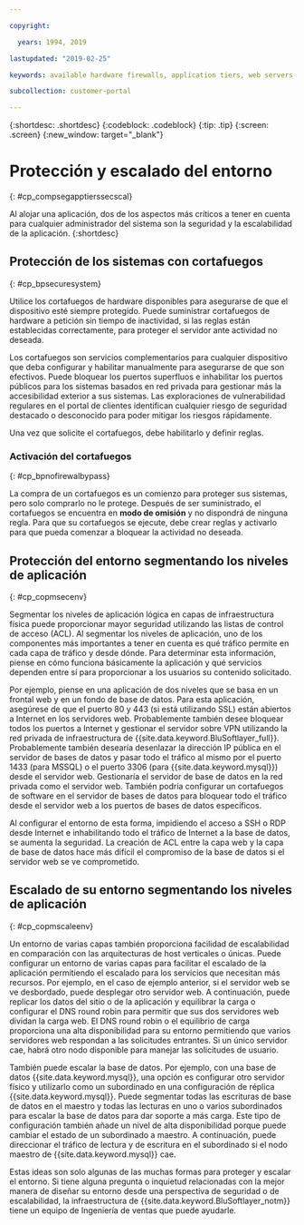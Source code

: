 ```yaml
---

copyright:

  years: 1994, 2019

lastupdated: "2019-02-25"

keywords: available hardware firewalls, application tiers, web servers, securing environment, activating firewall 

subcollection: customer-portal

---
```


{:shortdesc: .shortdesc}
{:codeblock: .codeblock}
{:tip: .tip}
{:screen: .screen}
{:new_window: target="_blank"}

# Protección y escalado del entorno
{: #cp_compsegapptierssecscal}

Al alojar una aplicación, dos de los aspectos más críticos a tener en cuenta para cualquier administrador del sistema son la seguridad y la escalabilidad de la aplicación.
{:shortdesc}

## Protección de los sistemas con cortafuegos
{: #cp_bpsecuresystem}

Utilice los cortafuegos de hardware disponibles para asegurarse de que el dispositivo esté siempre protegido. Puede suministrar cortafuegos de hardware a petición sin tiempo de inactividad, si las reglas están establecidas correctamente, para proteger el servidor ante actividad no deseada.

Los cortafuegos son servicios complementarios para cualquier dispositivo que deba configurar y habilitar manualmente para asegurarse de que son efectivos. Puede bloquear los puertos superfluos e inhabilitar los puertos públicos para los sistemas basados en red privada para gestionar más la accesibilidad exterior a sus sistemas. Las exploraciones de vulnerabilidad regulares en el portal de clientes identifican cualquier riesgo de seguridad destacado o desconocido para poder mitigar los riesgos rápidamente.

Una vez que solicite el cortafuegos, debe habilitarlo y definir reglas.

### Activación del cortafuegos
{: #cp_bpnofirewalbypass}

La compra de un cortafuegos es un comienzo para proteger sus sistemas, pero solo comprarlo no le protege. Después de ser suministrado, el cortafuegos se encuentra en **modo de omisión** y no dispondrá de ninguna regla. Para que su cortafuegos se ejecute, debe crear reglas y activarlo para que pueda comenzar a bloquear la actividad no deseada.


## Protección del entorno segmentando los niveles de aplicación
{: #cp_copmsecenv}

Segmentar los niveles de aplicación lógica en capas de infraestructura física puede proporcionar mayor seguridad utilizando las listas de control de acceso (ACL). Al segmentar los niveles de aplicación, uno de los componentes más importantes a tener en cuenta es qué tráfico permite en cada capa de tráfico y desde dónde. Para determinar esta información, piense en cómo funciona básicamente la aplicación y qué servicios dependen entre sí para proporcionar a los usuarios su contenido solicitado.

Por ejemplo, piense en una aplicación de dos niveles que se basa en un frontal web y en un fondo de base de datos. Para esta aplicación, asegúrese de que el puerto 80 y 443 (si está utilizando SSL) están abiertos a Internet en los servidores web. Probablemente también desee bloquear todos los puertos a Internet y gestionar el servidor sobre VPN utilizando la red privada de infraestructura de {{site.data.keyword.BluSoftlayer_full}}. Probablemente también desearía desenlazar la dirección IP pública en el servidor de bases de datos y pasar todo el tráfico al mismo por el puerto 1433 (para MSSQL) o el puerto 3306 (para {{site.data.keyword.mysql}}) desde el servidor web. Gestionaría el servidor de base de datos en la red privada como el servidor web. También podría configurar un cortafuegos de software en el servidor de bases de datos para bloquear todo el tráfico desde el servidor web a los puertos de bases de datos específicos.

Al configurar el entorno de esta forma, impidiendo el acceso a SSH o RDP desde Internet e inhabilitando todo el tráfico de Internet a la base de datos, se aumenta la seguridad. La creación de ACL entre la capa web y la capa de base de datos hace más difícil el compromiso de la base de datos si el servidor web se ve comprometido.

## Escalado de su entorno segmentando los niveles de aplicación
{: #cp_copmscaleenv}

Un entorno de varias capas también proporciona facilidad de escalabilidad en comparación con las arquitecturas de host verticales o únicas. Puede configurar un entorno de varias capas para facilitar el escalado de la aplicación permitiendo el escalado para los servicios que necesitan más recursos. Por ejemplo, en el caso de ejemplo anterior, si el servidor web se ve desbordado, puede desplegar otro servidor web. A continuación, puede replicar los datos del sitio o de la aplicación y equilibrar la carga o configurar el DNS round robin para permitir que sus dos servidores web dividan la carga web. El DNS round robin o el equilibrio de carga proporciona una alta disponibilidad para su entorno permitiendo que varios servidores web respondan a las solicitudes entrantes. Si un único servidor cae, habrá otro nodo disponible para manejar las solicitudes de usuario.

También puede escalar la base de datos. Por ejemplo, con una base de datos {{site.data.keyword.mysql}}, una opción es configurar otro servidor físico y utilizarlo como un subordinado en una configuración de réplica {{site.data.keyword.mysql}}. Puede segmentar todas las escrituras de base de datos en el maestro y todas las lecturas en uno o varios subordinados para escalar la base de datos para dar soporte a más carga. Este tipo de configuración también añade un nivel de alta disponibilidad porque puede cambiar el estado de un subordinado a maestro. A continuación, puede direccionar el tráfico de lectura y de escritura en el subordinado si el nodo maestro de {{site.data.keyword.mysql}} cae.

Estas ideas son solo algunas de las muchas formas para proteger y escalar el entorno. Si tiene alguna pregunta o inquietud relacionadas con la mejor manera de diseñar su entorno desde una perspectiva de seguridad o de escalabilidad, la infraestructura de {{site.data.keyword.BluSoftlayer_notm}} tiene un equipo de Ingeniería de ventas que puede ayudarle.
